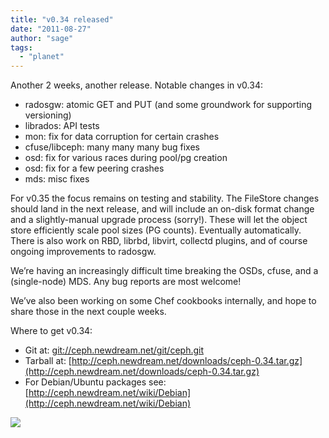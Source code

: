```yaml
---
title: "v0.34 released"
date: "2011-08-27"
author: "sage"
tags: 
  - "planet"
---
```


Another 2 weeks, another release. Notable changes in v0.34:

- radosgw: atomic GET and PUT (and some groundwork for supporting versioning)
- librados: API tests
- mon: fix for data corruption for certain crashes
- cfuse/libceph: many many many bug fixes
- osd: fix for various races during pool/pg creation
- osd: fix for a few peering crashes
- mds: misc fixes

For v0.35 the focus remains on testing and stability. The FileStore changes should land in the next release, and will include an on-disk format change and a slightly-manual upgrade process (sorry!). These will let the object store efficiently scale pool sizes (PG counts). Eventually automatically. There is also work on RBD, librbd, libvirt, collectd plugins, and of course ongoing improvements to radosgw.

We’re having an increasingly difficult time breaking the OSDs, cfuse, and a (single-node) MDS. Any bug reports are most welcome!

We’ve also been working on some Chef cookbooks internally, and hope to share those in the next couple weeks.

Where to get v0.34:

- Git at: [git://ceph.newdream.net/git/ceph.git](git://ceph.newdream.net/git/ceph.git)
- Tarball at: [http://ceph.newdream.net/downloads/ceph-0.34.tar.gz](http://ceph.newdream.net/downloads/ceph-0.34.tar.gz)
- For Debian/Ubuntu packages see: [http://ceph.newdream.net/wiki/Debian](http://ceph.newdream.net/wiki/Debian)

![](http://track.hubspot.com/__ptq.gif?a=268973&k=14&bu=http://ceph.com&r=http://ceph.com/releases/v0-34-released/&bvt=rss&p=wordpress)
